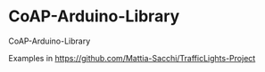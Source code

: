# CoAP-Arduino-Library
CoAP-Arduino-Library

Examples in https://github.com/Mattia-Sacchi/TrafficLights-Project
